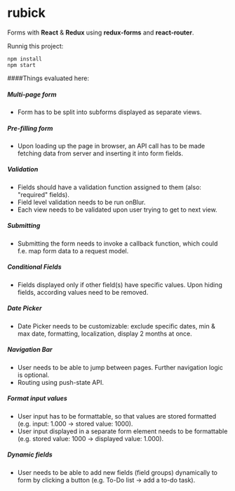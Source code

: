# rubick
Forms with **React** &amp; **Redux** using **redux-forms** and **react-router**.

Runnig this project:

    npm install
    npm start

####Things evaluated here:


##### Multi-page form
* Form has to be split into subforms displayed as separate views.

##### Pre-filling form
* Upon loading up the page in browser, an API call has to be made fetching data from server and inserting it into form fields.

##### Validation
* Fields should have a validation function assigned to them (also: "required" fields).
* Field level validation needs to be run onBlur.
* Each view needs to be validated upon user trying to get to next view.

##### Submitting
* Submitting the form needs to invoke a callback function, which could f.e. map form data to a request model.

##### Conditional Fields
* Fields displayed only if other field(s) have specific values. Upon hiding fields, according values need to be removed.

##### Date Picker
* Date Picker needs to be customizable: exclude specific dates, min & max date, formatting, localization, display 2 months at once.

##### Navigation Bar
* User needs to be able to jump between pages. Further navigation logic is optional.
* Routing using push-state API.

##### Format input values
* User input has to be formattable, so that values are stored formatted (e.g. input: 1.000 -> stored value: 1000).
* User input displayed in a separate form element needs to be formattable (e.g. stored value: 1000 -> displayed value: 1.000).

##### Dynamic fields
* User needs to be able to add new fields (field groups) dynamically to form by clicking a button (e.g. To-Do list -> add a to-do task).